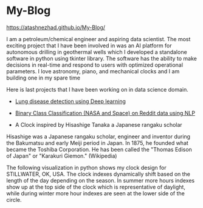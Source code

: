 # My-Blog


https://atashnezhad.github.io/My-Blog/

I am a petroleum/chemical engineer and aspiring data scientist. The most exciting project that I have been involved in was an AI platform for autonomous drilling in geothermal wells which I developed a standalone software in python using tkinter library. The software has the ability to make decisions in real-time and respond to users with optimized operational parameters. I love astronomy, piano, and mechanical clocks and I am building one in my spare time




Here is last projects that I have been working on in data science domain.

* [Lung disease detection using Deep learning](https://github.com/Atashnezhad/Lung_Disease_Detection_Deeplearning) 


* [Binary Class Classification (NASA and Space) on Reddit data using NLP](https://github.com/Atashnezhad/Natural_language_processing_Project) 
 

* A Clock inspired by Hisashige Tanaka a Japanese rangaku scholar 

Hisashige was a Japanese rangaku scholar, engineer and inventor during the Bakumatsu and early Meiji period in Japan. In 1875, he founded what became the Toshiba Corporation. He has been called the "Thomas Edison of Japan" or "Karakuri Giemon." (Wikipedia)

The following visualization in python shows my clock design for STILLWATER, OK, USA. The clock indexes dynamically shift based on the length of the day depending on the season. In summer more hours indexes show up at the top side of the clock which is representative of daylight, while during winter more hour indexes are seen at the lower side of the circle.



